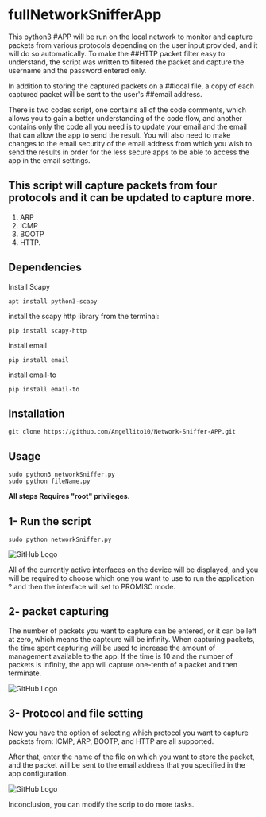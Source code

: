 

# fullNetworkSnifferApp



This python3 #APP will be run on the local network to monitor and capture packets from various protocols depending on the user input provided, and it will do so automatically.
To make the ##HTTP packet filter easy to understand, the script was written to filtered the packet and capture the username and the password entered only.

In addition to storing the captured packets on a ##local file, a copy of each captured packet will be sent to the user's ##email address.

There is two codes script, one contains all of the code comments, which allows you to gain a better understanding of the code flow, and another contains only the code all you need is to update your email and the email that can allow the app to send the result. You will also need to make changes to the email security of the email address from which you wish to send the results in order for the less secure apps to be able to access the app in the email settings.

## This script will capture packets from four protocols and it can be updated to capture more.

1. ARP
2. ICMP 
3. BOOTP 
4. HTTP.

## Dependencies
Install Scapy
```
apt install python3-scapy
```

install the scapy http library from the terminal:
```
pip install scapy-http
```

install email
```
pip install email
```

install email-to
```
pip install email-to
```


## Installation

```
git clone https://github.com/Angellito10/Network-Sniffer-APP.git
```
## Usage

```
sudo python3 networkSniffer.py 
sudo python fileName.py
```

**All steps Requires "root" privileges.**
## 1- Run the script

```sudo python networkSniffer.py ```

![GitHub Logo](https://github.com/Angellito10/Network-Sniffer-APP/blob/main/img/1.png)

All of the currently active interfaces on the device will be displayed, and you will be required to choose which one you want to use to run the application ?
and then the interface will set to PROMISC mode.

## 2- packet capturing

The number of packets you want to capture can be entered, or it can be left at zero, which means the capteure will be infinity.
When capturing packets, the time spent capturing will be used to increase the amount of management available to the app. If the time is 10 and the number of packets is infinity, the app will capture one-tenth of a packet and then terminate.

![GitHub Logo](https://github.com/Angellito10/Network-Sniffer-APP/blob/main/img/2.png)


## 3- Protocol and file setting
Now you have the option of selecting which protocol you want to capture packets from: ICMP, ARP, BOOTP, and HTTP are all supported.

After that, enter the name of the file on which you want to store the packet, and the packet will be sent to the email address that you specified in the app configuration. 

![GitHub Logo](https://github.com/Angellito10/Network-Sniffer-APP/blob/main/img/3.png)



Inconclusion, you can modify the scrip to do more tasks. 
